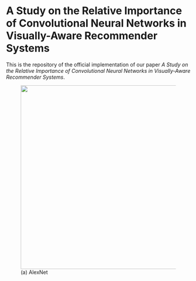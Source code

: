 # A Study on the Relative Importance of Convolutional Neural Networks in Visually-Aware Recommender Systems

This is the repository of the official implementation of our paper *A Study on the Relative Importance of Convolutional Neural Networks in Visually-Aware Recommender Systems*.

<figure>
  <img src="https://github.com/sisinflab/The-Importance-of-CNNs-in-Visual-Recommenders/blob/main/alexnet.png" width="500" />
  <figcaption>(a) AlexNet</figcaption>
</figure>
